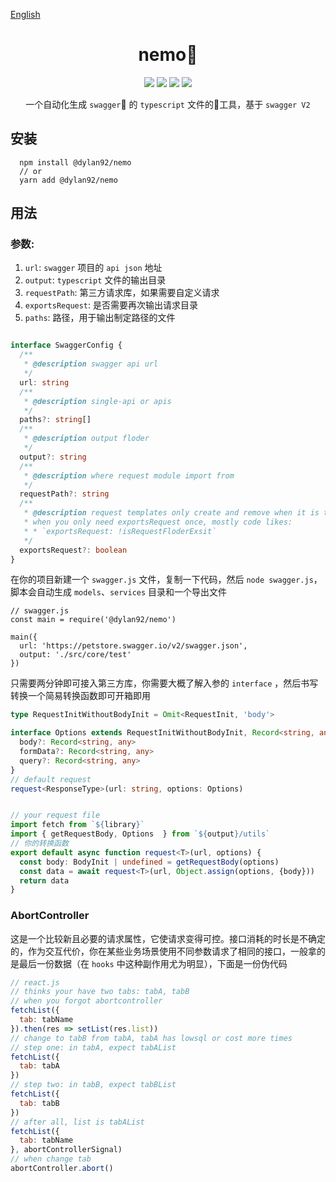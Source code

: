 
[English](Readme.md)

<h1 style="text-align: center">nemo🐠</h1>
<div style="text-align: center">
<img src="https://img.shields.io/npm/v/@dylan92/nemo?color=%23&style=plastic" />
<img src="https://img.shields.io/travis/com/diveDylan/nemo?style=plastic"/>
<img src="https://img.shields.io/codecov/c/github/diveDylan/nemo?style=plastic"/>
<img src="https://img.shields.io/npm/dw/@dylan92/nemo?style=plastic">
</div>
<p style="text-align: center"> 
一个自动化生成 <code>swagger</code> 的 <code>typescript</code> 文件的💪工具，基于 <code>swagger V2</code>
</p>





## 安装

```node
  npm install @dylan92/nemo
  // or
  yarn add @dylan92/nemo
```


## 用法

### 参数:
  
  1. `url`: `swagger` 项目的 `api json` 地址
  2. `output`: `typescript` 文件的输出目录
  3. `requestPath`: 第三方请求库，如果需要自定义请求
  4. `exportsRequest`: 是否需要再次输出请求目录
  5. `paths`: 路径，用于输出制定路径的文件

```typescript

interface SwaggerConfig {
  /**
   * @description swagger api url
   */
  url: string
  /**
   * @description single-api or apis
   */
  paths?: string[]
  /**
   * @description output floder
   */
  output?: string
  /**
   * @description where request module import from
   */
  requestPath?: string
  /**
   * @description request templates only create and remove when it is true
   * when you only need exportsRequest once, mostly code likes:
   * * `exportsRequest: !isRequestFloderExsit`
   */
  exportsRequest?: boolean
}
```
在你的项目新建一个 `swagger.js` 文件，复制一下代码，然后 `node swagger.js`，脚本会自动生成 `models`、`services` 目录和一个导出文件
```node
// swagger.js
const main = require('@dylan92/nemo')

main({
  url: 'https://petstore.swagger.io/v2/swagger.json',
  output: './src/core/test'
})

```
只需要两分钟即可接入第三方库，你需要大概了解入参的 `interface` ，然后书写转换一个简易转换函数即可开箱即用

```typescript
type RequestInitWithoutBodyInit = Omit<RequestInit, 'body'>

interface Options extends RequestInitWithoutBodyInit, Record<string, any> {
  body?: Record<string, any>
  formData?: Record<string, any>
  query?: Record<string, any>
}
// default request
request<ResponseType>(url: string, options: Options)


// your request file
import fetch from `${library}`
import { getRequestBody, Options  } from `${output}/utils`
// 你的转换函数
export default async function request<T>(url, options) {
  const body: BodyInit | undefined = getRequestBody(options)
  const data = await request<T>(url, Object.assign(options, {body}))
  return data
}
```

### AbortController

这是一个比较新且必要的请求属性，它使请求变得可控。接口消耗的时长是不确定的，作为交互代价，你在某些业务场景使用不同参数请求了相同的接口，一般拿的是最后一份数据（在 `hooks` 中这种副作用尤为明显），下面是一份伪代码


```js
// react.js
// thinks your have two tabs: tabA, tabB
// when you forgot abortcontroller
fetchList({
  tab: tabName
}).then(res => setList(res.list))
// change to tabB from tabA, tabA has lowsql or cost more times
// step one: in tabA, expect tabAList
fetchList({
  tab: tabA
})
// step two: in tabB, expect tabBList
fetchList({
  tab: tabB
})
// after all, list is tabAList
fetchList({
  tab: tabName
}, abortControllerSignal)
// when change tab
abortController.abort()
```


